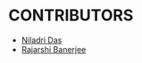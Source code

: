 # CONTRIBUTORS

- [Niladri Das](https://github.com/Batman-das)
- [Rajarshi Banerjee](https://github.com/GSAUC3)
